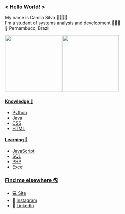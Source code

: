 ### < Hello World! >
My name is Camila Silva 👩🏽🇧🇷 <br>
I'm a studant of systems analysis and development 👩🏽‍💻 <br>
📍 Pernambuco, Brazil <br>

<div>
  <a href="https://github.com/camilams27">
  <img height="180em" src="https://github-readme-stats.vercel.app/api?username=camilams27&show_icons=true&theme=dracula&include_all_commits=true&count_private=true"/>
  <img height="180em" src="https://github-readme-stats.vercel.app/api/top-langs/?username=camilams27&layout=compact&langs_count=7&theme=dracula"/>
</div>
  
####  Knowledge 🧠
- Python
- Java
- CSS
- HTML
####  Learning 🚀
- JavaScript
- SQL  
- PHP
- Excel

### Find me elsewhere 🌎
- 💻 [Site](https://camilam-silva.netlify.app/) 
- 📸 [Instagram](https://www.instagram.com/camii.las/) 
- 💼 [LinkedIn](https://www.linkedin.com/in/camila-silva-8968aa1b3/)
